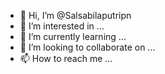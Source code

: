 - 👋 Hi, I’m @Salsabilaputripn
- 👀 I’m interested in ...
- 🌱 I’m currently learning ...
- 💞️ I’m looking to collaborate on ...
- 📫 How to reach me ...

<!---
Salsabilaputripn/Salsabilaputripn is a ✨ special ✨ repository because its `README.md` (this file) appears on your GitHub profile.
You can click the Preview link to take a look at your changes.
--->
